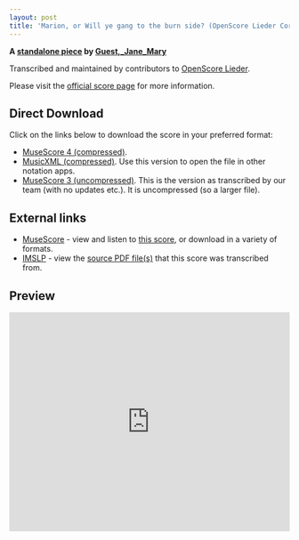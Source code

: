 ```yaml
---
layout: post
title: 'Marion, or Will ye gang to the burn side? (OpenScore Lieder Corpus)'
---
```


__A [standalone piece](https://fourscoreandmore.org/openscore/lieder/Guest,_Jane_Mary/_/) by [Guest,_Jane_Mary](https://fourscoreandmore.org/openscore/lieder/Guest,_Jane_Mary)__

Transcribed and maintained by contributors to [OpenScore Lieder].

Please visit the [official score page] for more information.

[official score page]: https://musescore.com/openscore-lieder-corpus/scores/6622431
[OpenScore Lieder]: https://musescore.com/openscore-lieder-corpus

## Direct Download

Click on the links below to download the score in your preferred format:
- [MuseScore 4 (compressed)](https://fourscoreandmore.org/openscore/lieder/Guest,_Jane_Mary/_/Marion,_or_Will_ye_gang_to_the_burn_side.mscz).
- [MusicXML (compressed)](https://fourscoreandmore.org/openscore/lieder/Guest,_Jane_Mary/_/Marion,_or_Will_ye_gang_to_the_burn_side.mxl). Use this version to open the file in other notation apps.
- [MuseScore 3 (uncompressed)](https://raw.githubusercontent.com/OpenScore/Lieder/refs/heads/main/scores/Guest,_Jane_Mary/_/Marion,_or_Will_ye_gang_to_the_burn_side/lc6622431.mscx). This is the version as transcribed by our team (with no updates etc.). It is uncompressed (so a larger file).

## External links

- [MuseScore] - view and listen to [this score][MuseScore], or download in a variety of formats.
- [IMSLP] - view the [source PDF file(s)][IMSLP] that this score was transcribed from.

[MuseScore]: https://musescore.com/score/6622431
[IMSLP]: https://imslp.org/wiki/Special:ReverseLookup/436436

## Preview

<iframe width="100%" height="394" src="https://musescore.com/openscore-lieder-corpus/scores/6622431/embed" frameborder="0" allowfullscreen allow="autoplay; fullscreen"></iframe>
